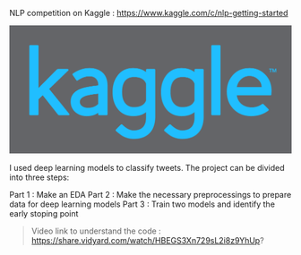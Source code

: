 
NLP competition on Kaggle : https://www.kaggle.com/c/nlp-getting-started

<img src='kaggle.png'>

I used deep learning models to classify tweets.
The project can be divided into three steps:

Part 1 : Make an EDA
Part 2 : Make the necessary preprocessings to prepare data for deep learning models
Part 3 : Train two models and identify the early stoping point

> Video link to understand the code : https://share.vidyard.com/watch/HBEGS3Xn729sL2i8z9YhUp?
